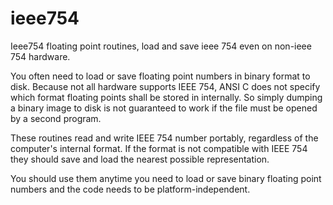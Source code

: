 # ieee754
Ieee754 floating point routines, load and save ieee 754 even on non-ieee 754 hardware. 

You often need to load or save floating point numbers in binary format to disk.
Because not all hardware supports IEEE 754, ANSI C does not specify which format 
floating points shall be stored in internally. So simply dumping a binary image
to disk is not guaranteed to work if the file must be opened by a second program.

These routines read and write IEEE  754 number portably, regardless of the computer's
internal format. If the format is not compatible with IEEE 754 they should save and
load the nearest possible representation.

You should use them anytime you need to load or save binary floating point numbers 
and the code needs to be platform-independent.

